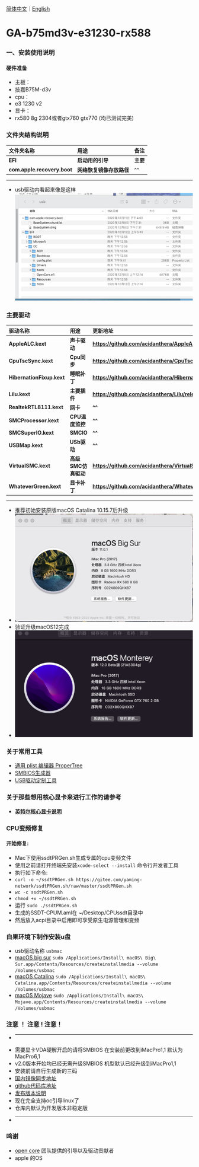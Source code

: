 [简体中文](/README.md)｜[English](/README_en.md)

GA-b75md3v-e31230-rx588
=======================


###  一、安装使用说明 ###

#### 硬件准备
- 主板：
- 技嘉B75M-d3v
- cpu：
- e3 1230 v2
- 显卡：
- rx580 8g 2304或者gtx760 gtx770 (均已测试完美)

### 文件夹结构说明 ###
文件夹名称 | 用途 | 备注
:--- | :--- | :---
**EFI** | **启动用的引导** | **主要**
**com.apple.recovery.boot** | **网络恢复镜像存放路径** | ^^
---
- usb驱动内看起来像是这样
![image](./docs/usb.png)

### 主要驱动 ###
驱动名称 | 用途 | 更新地址
:--- | :--- | :---
**AppleALC.kext** | **声卡驱动** | **https://github.com/acidanthera/AppleALC/releases**
**CpuTscSync.kext** | **Cpu同步** | **https://github.com/acidanthera/CpuTscSync/releases**
**HibernationFixup.kext** | **睡眠补丁** | **https://github.com/acidanthera/HibernationFixup/releases**
**Lilu.kext** | **主要插件** | **https://github.com/acidanthera/Lilu/releases**
**RealtekRTL8111.kext** | **网卡** | **^^**
**SMCProcessor.kext** | **CPU温度监控** | **^^**
**SMCSuperIO.kext** | **SMCIO** | **^^**
**USBMap.kext** | **USb驱动** | **^^**
**VirtualSMC.kext** | **高级SMC仿真驱动** | **https://github.com/acidanthera/VirtualSMC/releases**
**WhateverGreen.kext** | **显卡补丁** | **https://github.com/acidanthera/WhateverGreen/releases**
---

- 推荐初始安装原版macOS Catalina 10.15.7后升级 
- ![](./docs/macOSBigSur.png)
- 验证升级macOS12完成
- ![](./docs/macOS12.png)
### 关于常用工具 ###
- [通用 plist 编辑器 ProperTree](https://github.com/wy414012/ProperTree)
- [SMBIOS生成器](https://github.com/corpnewt/GenSMBIOS)
- [USB驱动定制工具](https://github.com/corpnewt/USBMap)
### 关于那些想用核心显卡来进行工作的请参考 ###
- **[英特尔核心显卡说明](./IntelHD.md)**
### CPU变频修复 ###
#### 开始修复:
- Mac下使用ssdtPRGen.sh生成专属的cpu变频文件 
- 使用之前请打开终端先安装```xcode-select --install``` 命令行开发者工具
- 执行如下命令:
- ```curl -o ~/ssdtPRGen.sh https://gitee.com/yaming-network/ssdtPRGen.sh/raw/master/ssdtPRGen.sh```
- ```wc -c ssdtPRGen.sh```
- ```chmod +x ~/ssdtPRGen.sh```
- 运行 ```sudo ./ssdtPRGen.sh```
- 生成的SSDT-CPUM.aml在 ~/Desktop/CPUssdt目录中
- 然后放入acpi目录中启用即可享受原生电源管理和变频
### 白果环境下制作安装u盘 ###
- usb驱动名称 `usbmac`
- [macOS big sur](https://apps.apple.com/cn/app/macos-big-sur/id1526878132?mt=12) `sudo /Applications/Install\ macOS\ Big\ Sur.app/Contents/Resources/createinstallmedia --volume /Volumes/usbmac`
- [macOS Catalina](https://itunes.apple.com/cn/app/macos-catalina/id1466841314?ls=1&mt=12) `sudo /Applications/Install\ macOS\ Catalina.app/Contents/Resources/createinstallmedia --volume /Volumes/usbmac`
- [macOS Mojave](https://itunes.apple.com/cn/app/macos-mojave/id1398502828?ls=1&mt=12) `sudo /Applications/Install\ macOS\ Mojave.app/Contents/Resources/createinstallmedia --volume /Volumes/usbmac`
### 注意 ！ 注意 ! 注意！ ###
- ** **
- 需要显卡VDA硬解开启的请将SMBIOS 在安装前更改到iMacPro1,1 默认为MacPro6,1
- v2.0版本开始均已经无需升级SMBIOS 机型默认已经升级到iMacPro1,1
- 安装前请自行生成新的三码
- [国内镜像同步地址](https://gitee.com/yaming-network/OpenCore-GA-b75)
- [github代码库地址](https://github.com/wy414012/OpenCore-GA-b75)
- [发布版本说明](/Changelog.md)
- 现在完全支持oc引导linux了
- 仓库内默认为开发版本非稳定版
- ** **
### 鸣谢 ###
- [open core](https://github.com/acidanthera/OpenCorePkg) 团队提供的引导以及驱动贡献者
- apple 的OS


 
  
  
  
